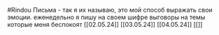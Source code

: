 #Rindou 
Письма - так я их называю, это мой способ выражать свои эмоции. еженедельно я пишу на своем шифре выговоры на темы которые меня беспокоят
[[02.05.24]]
[[03.05.24]]
[[04.05.24]]
[[]]
